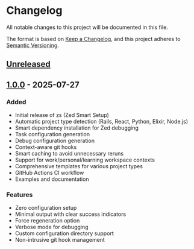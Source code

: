 # Changelog

All notable changes to this project will be documented in this file.

The format is based on [Keep a Changelog](https://keepachangelog.com/en/1.0.0/),
and this project adheres to [Semantic Versioning](https://semver.org/spec/v2.0.0.html).

## [Unreleased]

## [1.0.0] - 2025-07-27

### Added
- Initial release of zs (Zed Smart Setup)
- Automatic project type detection (Rails, React, Python, Elixir, Node.js)
- Smart dependency installation for Zed debugging
- Task configuration generation
- Debug configuration generation
- Context-aware git hooks
- Smart caching to avoid unnecessary reruns
- Support for work/personal/learning workspace contexts
- Comprehensive templates for various project types
- GitHub Actions CI workflow
- Examples and documentation

### Features
- Zero configuration setup
- Minimal output with clear success indicators
- Force regeneration option
- Verbose mode for debugging
- Custom configuration directory support
- Non-intrusive git hook management

[Unreleased]: https://github.com/yourusername/zs-zed-smart-setup/compare/v1.0.0...HEAD
[1.0.0]: https://github.com/yourusername/zs-zed-smart-setup/releases/tag/v1.0.0